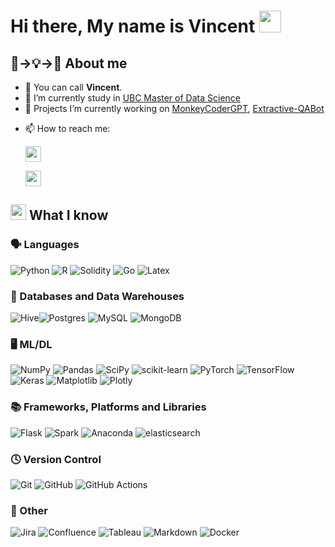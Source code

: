 
<!--
**zhang-shizhe/zhang-shizhe** is a ✨ _special_ ✨ repository because its `README.md` (this file) appears on your GitHub profile.

Here are some ideas to get you started:


-->
# Hi there, My name is Vincent <img src="https://media.giphy.com/media/hvRJCLFzcasrR4ia7z/giphy.gif" width="35">


## 🐣→💡→🚀 About me

- 💬 You can call **Vincent**.
- 🌱 I’m currently study in [UBC Master of Data Science](https://masterdatascience.ubc.ca/)
- 🔭 Projects I’m currently working on [MonkeyCoderGPT](https://github.com/zhang-shizhe/MonkeyCoderGPT), [Extractive-QABot](https://github.com/zhang-shizhe/Extractive-QABot)

<!-- - 👯 I’m looking to collaborate on ...
- 🤔 I’m looking for help with ...-->

- 📫 How to reach me: 
     <p><a href="https://www.linkedin.com/in/shizhe-zhang/"target="_blank"><img src="https://img.shields.io/badge/-LinkedIn-0e76a8?style=for-the-badge&amp;logo=Linkedin&amp;logoColor=white" style="height:25px" /></a></p>
     
    <p><a href="mailto:shizhe_zhang@outlook.com" target="_blank"><img src="https://img.shields.io/badge/-Outlook-0078D4?style=for-the-badge&amp;logo=microsoftoutlook&amp;logoColor=white" style="height:25px" /></a></p>



## <img src="https://media2.giphy.com/media/QssGEmpkyEOhBCb7e1/giphy.gif?cid=ecf05e47a0n3gi1bfqntqmob8g9aid1oyj2wr3ds3mg700bl&rid=giphy.gif" width ="25"> What I know
### 🗣️ Languages
![Python](https://img.shields.io/badge/python-%2314354C.svg?&style=for-the-badge&logo=python&logoColor=white)
![R](https://img.shields.io/badge/R-%23276DC3.svg?&style=for-the-badge&logo=r&logoColor=white)
![Solidity](https://img.shields.io/badge/solidity-%23363636?style=for-the-badge&logo=solidity)
![Go](https://img.shields.io/badge/go-00ADD8?style=for-the-badge&logo=go&logoColor=white)
![Latex](https://img.shields.io/badge/latex-008080?style=for-the-badge&logo=latex)



### 💾 Databases and Data Warehouses
![Hive](https://img.shields.io/badge/apachehive-%23FDEE21?style=for-the-badge&logo=apachehive&logoColor=black)![Postgres](https://img.shields.io/badge/postgres-%23316192.svg?style=for-the-badge&logo=postgresql&logoColor=white)
![MySQL](https://img.shields.io/badge/mysql-%2300f.svg?style=for-the-badge&logo=mysql&logoColor=white)
![MongoDB](https://img.shields.io/badge/MongoDB-%234ea94b.svg?style=for-the-badge&logo=mongodb&logoColor=white)

### 🖥️ ML/DL
![NumPy](https://img.shields.io/badge/numpy-%23013243.svg?style=for-the-badge&logo=numpy&logoColor=white)
![Pandas](https://img.shields.io/badge/pandas-%23150458.svg?style=for-the-badge&logo=pandas&logoColor=white)
![SciPy](https://img.shields.io/badge/SciPy-%230C55A5.svg?style=for-the-badge&logo=scipy&logoColor=%white)
![scikit-learn](https://img.shields.io/badge/scikit--learn-%23F7931E.svg?style=for-the-badge&logo=scikit-learn&logoColor=white)
![PyTorch](https://img.shields.io/badge/PyTorch-%23EE4C2C.svg?style=for-the-badge&logo=PyTorch&logoColor=white)
![TensorFlow](https://img.shields.io/badge/TensorFlow-%23FF6F00.svg?style=for-the-badge&logo=TensorFlow&logoColor=white)
![Keras](https://img.shields.io/badge/Keras-%23D00000.svg?style=for-the-badge&logo=Keras&logoColor=white)
![Matplotlib](https://img.shields.io/badge/Matplotlib-%23ffffff.svg?style=for-the-badge&logo=Matplotlib&logoColor=black)
![Plotly](https://img.shields.io/badge/Plotly-%233F4F75.svg?style=for-the-badge&logo=plotly&logoColor=white)

### 📚 Frameworks, Platforms and Libraries
![Flask](https://img.shields.io/badge/flask-%23000000?style=for-the-badge&logo=flask)
![Spark](https://img.shields.io/badge/apachespark-%23E25A1C?style=for-the-badge&logo=apachehive)
![Anaconda](https://img.shields.io/badge/Anaconda-%2344A833.svg?style=for-the-badge&logo=anaconda&logoColor=white)
![elasticsearch](https://img.shields.io/badge/elasticsearch-%23005571?style=for-the-badge&logo=elasticsearch)


<!-- ### ☁️ Hosting/SaaS
![Google Cloud](https://img.shields.io/badge/GoogleCloud-%234285F4.svg?style=for-the-badge&logo=google-cloud&logoColor=white)
![AWS](https://img.shields.io/badge/AWS-%23FF9900.svg?style=for-the-badge&logo=amazon-aws&logoColor=white)
![Vercel](https://img.shields.io/badge/vercel-%23000000.svg?style=for-the-badge&logo=vercel&logoColor=white)
![Cloudflare](https://img.shields.io/badge/Cloudflare-F38020?style=for-the-badge&logo=Cloudflare&logoColor=white) -->

<!-- ### 💻 IDEs/Editors
![Jupyter Notebook](https://img.shields.io/badge/jupyter-%23FA0F00.svg?style=for-the-badge&logo=jupyter&logoColor=white)
![Obsidian](https://img.shields.io/badge/Obsidian-%23483699.svg?style=for-the-badge&logo=obsidian&logoColor=white)
![RStudio](https://img.shields.io/badge/RStudio-4285F4?style=for-the-badge&logo=rstudio&logoColor=white)
![Visual Studio](https://img.shields.io/badge/Visual%20Studio-5C2D91.svg?style=for-the-badge&logo=visual-studio&logoColor=white) -->


### 🕓 Version Control
![Git](https://img.shields.io/badge/git%20-%23F05033.svg?&style=for-the-badge&logo=git&logoColor=white)
![GitHub](https://img.shields.io/badge/github%20-%23121011.svg?&style=for-the-badge&logo=github&logoColor=white)
![GitHub Actions](https://img.shields.io/badge/github%20actions%20-%232671E5.svg?&style=for-the-badge&logo=github%20actions&logoColor=white)

### 🥅 Other
![Jira](https://img.shields.io/badge/jira-%230A0FFF.svg?style=for-the-badge&logo=jira&logoColor=white)
![Confluence](https://img.shields.io/badge/confluence-%23172BF4.svg?style=for-the-badge&logo=confluence&logoColor=white)
![Tableau](https://img.shields.io/badge/Tableau-E97627?style=for-the-badge&logo=Tableau&logoColor=white)
![Markdown](https://img.shields.io/badge/markdown-%23000000.svg?&style=for-the-badge&logo=markdown&logoColor=white)
![Docker](https://img.shields.io/badge/docker%20-%230db7ed.svg?&style=for-the-badge&logo=docker&logoColor=white)
<!-- ![Google Search Console](https://img.shields.io/badge/googlesearchconsole%20-%23458CF5?style=for-the-badge&logo=Google-Search-Console&logoColor=white)
![Google Analytics](https://img.shields.io/badge/googleanalytics%20-%23E37400?style=for-the-badge&logo=Google-Analytics&logoColor=white) -->
<!-- 

## 🤔 What I'm learning right now
![Julia](https://img.shields.io/badge/-Julia-9558B2?style=for-the-badge&logo=julia&logoColor=white)
![Rust](https://img.shields.io/badge/rust-%23000000.svg?style=for-the-badge&logo=rust&logoColor=white)
![Scala](https://img.shields.io/badge/scala-%23DC322F.svg?style=for-the-badge&logo=scala&logoColor=white)
![Postman](https://img.shields.io/badge/Postman-FF6C37?style=for-the-badge&logo=postman&logoColor=white) -->


<!---
## <img src="https://media.giphy.com/media/iY8CRBdQXODJSCERIr/giphy.gif" width="25"> Github status
<p><img src="https://github-readme-stats.vercel.app/api?username=mrnabiz&amp;show_icons=true" style="height:250px; width:520px" /> <img src="https://github-readme-stats.vercel.app/api/top-langs?username=mrnabiz&amp;show_icons=true&amp;layout=compact" style="height:250px; width:460px" /></p> 
-->
